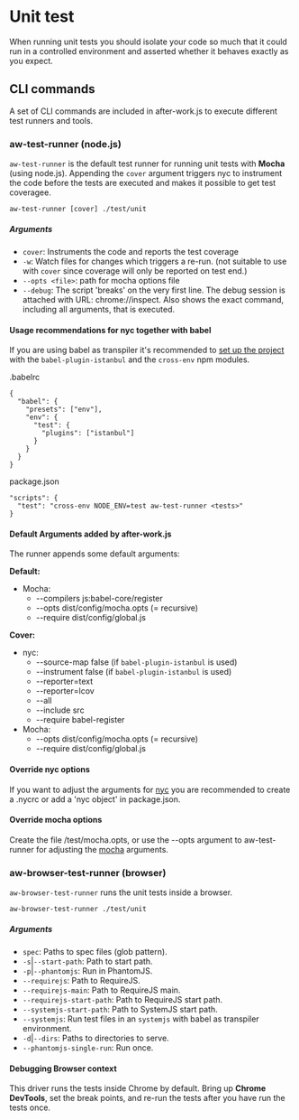 # Unit test
When running unit tests you should isolate your code so much that it could run in a controlled environment and asserted whether it behaves exactly as you expect.

## CLI commands
A set of CLI commands are included in after-work.js to execute different test runners and tools.

### aw-test-runner (node.js)
`aw-test-runner` is the default test runner for running unit tests with **Mocha** (using node.js). Appending the `cover` argument triggers nyc to instrument the code before the tests are executed and makes it possible to get test coveragee.
```
aw-test-runner [cover] ./test/unit
```

##### Arguments
  * `cover`: Instruments the code and reports the test coverage
  * `-w`: Watch files for changes which triggers a re-run. (not suitable to use with `cover` since coverage will only be reported on test end.)
  * `--opts <file>`: path for mocha options file
  * `--debug`: The script 'breaks' on the very first line. The debug session is attached with URL: chrome://inspect. Also shows the exact command, including all arguments, that is executed.

#### Usage recommendations for nyc together with babel
If you are using babel as transpiler it's recommended to [set up the project](https://github.com/istanbuljs/nyc#use-with-babel-plugin-istanbul-for-babel-support) with the `babel-plugin-istanbul` and the `cross-env` npm modules.

.babelrc
```
{
  "babel": {
    "presets": ["env"],
    "env": {
      "test": {
        "plugins": ["istanbul"]
      }
    }
  }
}
```

package.json
```
"scripts": {
  "test": "cross-env NODE_ENV=test aw-test-runner <tests>"
}
```

#### Default Arguments added by after-work.js
The runner appends some default arguments:

**Default:**
  * Mocha:
    * --compilers js:babel-core/register
    * --opts dist/config/mocha.opts  (= recursive)
    * --require dist/config/global.js

**Cover:**
  * nyc:
    * --source-map false (if `babel-plugin-istanbul` is used)
    * --instrument false (if `babel-plugin-istanbul` is used)
    * --reporter=text
    * --reporter=lcov
    * --all
    * --include src
    * --require babel-register
  * Mocha:
    * --opts dist/config/mocha.opts (= recursive)
    * --require dist/config/global.js

#### Override nyc options
If you want to adjust the arguments for [nyc](https://github.com/istanbuljs/nyc#configuring-nyc) you are recommended to create a .nycrc or add a 'nyc object' in package.json.


#### Override mocha options
Create the file /test/mocha.opts, or use the --opts argument to aw-test-runner for adjusting the [mocha](https://mochajs.org/#mochaopts) arguments.

### aw-browser-test-runner (browser)
`aw-browser-test-runner` runs the unit tests inside a browser.
```
aw-browser-test-runner ./test/unit
```

##### Arguments
  * `spec`: Paths to spec files (glob pattern).
  * `-s`|`--start-path`: Path to start path.
  * `-p`|`--phantomjs`: Run in PhantomJS.
  * `--requirejs`: Path to RequireJS.
  * `--requirejs-main`: Path to RequireJS main.
  * `--requirejs-start-path`: Path to RequireJS start path.
  * `--systemjs-start-path`: Path to SystemJS start path.
  * `--systemjs`: Run test files in an `systemjs` with babel as transpiler environment.
  * `-d`|`--dirs`: Paths to directories to serve.
  * `--phantomjs-single-run`: Run once.

#### Debugging Browser context
This driver runs the tests inside Chrome by default. Bring up **Chrome DevTools**, set the break points, and re-run the tests after you have run the tests once.
